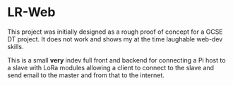 # LR-Web

This project was initially designed as a rough proof of concept for a GCSE DT project. It does not work and shows my at the time laughable web-dev skills.


This is a small **very** indev full front and backend for connecting a Pi host to a slave with LoRa modules allowing a client to connect to the slave and send email to the master and from that to the internet.
